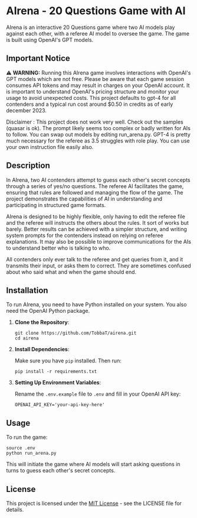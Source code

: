 
# AIrena - 20 Questions Game with AI

AIrena is an interactive 20 Questions game where two AI models play against each other, with a referee AI model to oversee the game. The game is built using OpenAI's GPT models.

## Important Notice
:warning: **WARNING:** Running this AIrena game involves interactions with OpenAI's GPT models which are not free. Please be aware that each game session consumes API tokens and may result in charges on your OpenAI account. It is important to understand OpenAI's pricing structure and monitor your usage to avoid unexpected costs. This project defaults to gpt-4 for all contenders and a typical run cost around $0.50 in credits as of early december 2023. 

Disclaimer : This project does not work very well. Check out the samples (quasar is ok). The prompt likely seems too complex or badly written for AIs to follow. You can swap out models by editing run_arena.py. GPT-4 is pretty much necessary for the referee as 3.5 struggles with role play. You can use your own instruction file easily also.

## Description

In AIrena, two AI contenders attempt to guess each other's secret concepts through a series of yes/no questions. The referee AI facilitates the game, ensuring that rules are followed and managing the flow of the game. The project demonstrates the capabilities of AI in understanding and participating in structured game formats.

AIrena is designed to be highly flexible, only having to edit the referee file and the referee will instructs the others about the rules. It sort of works but barely. Better results can be achieved with a simpler structure, and writing system prompts for the contenders instead on relying on referee explanations. It may also be possible to improve communications for the AIs to understand better who is talking to who.

All contenders only ever talk to the referee and get queries from it, and it transmits their input, or asks them to correct. They are sometimes confused about who said what and when the game should end.

## Installation

To run AIrena, you need to have Python installed on your system. You also need the OpenAI Python package. 

1. **Clone the Repository**:

   ```
   git clone https://github.com/TobbaT/airena.git
   cd airena
   ```

2. **Install Dependencies**:

   Make sure you have `pip` installed. Then run:

   ```
   pip install -r requirements.txt
   ```

3. **Setting Up Environment Variables**:

   Rename the `.env.example` file to `.env` and fill in your OpenAI API key:

   ```
   OPENAI_API_KEY='your-api-key-here'
   ```

## Usage

To run the game:

```
source .env
python run_arena.py
```

This will initiate the game where AI models will start asking questions in turns to guess each other's secret concepts.

## License

This project is licensed under the [MIT License](LICENSE) - see the LICENSE file for details.

